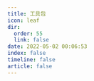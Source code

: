 ```yaml
---
title: 工具包
icon: leaf
dir:
  order: 55
  link: false
date: 2022-05-02 00:06:53
index: false
timeline: false
article: false
---
```


